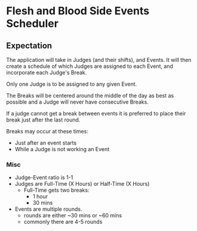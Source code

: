 # Flesh and Blood Side Events Scheduler
## Expectation
The application will take in Judges (and their shifts), and Events. It will then create a schedule of which Judges are assigned to each Event, and incorporate each Judge's Break.

Only one Judge is to be assigned to any given Event.

The Breaks will be centered around the middle of the day as best as possible and a Judge will never have consecutive Breaks.

If a judge cannot get a break between events it is preferred to place their break just after the last round.

Breaks may occur at these times:
- Just after an event starts
- While a Judge is not working an Event



### Misc
- Judge-Event ratio is 1-1
- Judges are Full-Time (X Hours) or Half-Time (X Hours)
  - Full-Time gets two breaks:
    - 1 hour
    - 30 mins
- Events are multiple rounds.
  - rounds are either ~30 mins or ~60 mins
  - commonly there are 4-5 rounds

